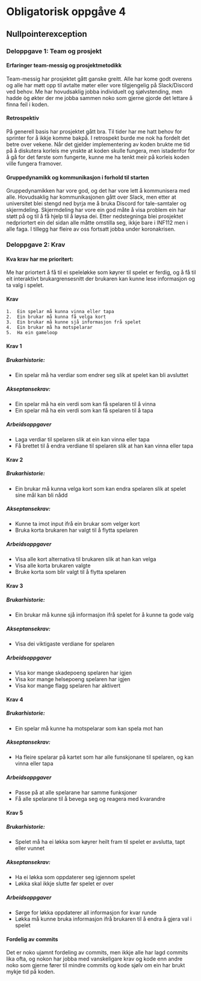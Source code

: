 # Obligatorisk oppgåve 4 
## Nullpointerexception
### Deloppgave 1: Team og prosjekt
#### Erfaringer team-messig og prosjektmetodikk
Team-messig har prosjektet gått ganske greitt. Alle har kome godt overens og alle har møtt opp til
avtalte møter eller vore tilgjengelig på Slack/Discord ved behov. Me har hovudsaklig jobba individuelt og sjølvstending, 
men hadde òg økter der me jobba sammen noko som gjerne gjorde det lettare å finna feil i koden.
#### Retrospektiv 
På generell basis har prosjektet gått bra. Til tider har me hatt behov for sprinter for å ikkje komme bakpå. 
I retrospekt burde me nok ha fordelt det betre over vekene.
Når det gjelder implementering av koden brukte me tid på å diskutera korleis me ynskte at koden skulle fungera, men
istadenfor for å gå for det første som fungerte, kunne me ha tenkt meir på korleis koden ville fungera framover.
#### Gruppedynamikk og kommunikasjon i forhold til starten
Gruppedynamikken har vore god, og det har vore lett å kommunisera med alle. Hovudsaklig har kommunikasjonen gått over Slack,
men etter at universitet blei stengd ned byrja me å bruka Discord for tale-samtaler og skjermdeling. Skjermdeling har vore
ein god måte å visa problem ein har støtt på og til å få hjelp til å løysa dei.
Etter nedstegninga blei prosjektet nedpriortert ein del sidan alle måtte omstilla seg, ikkje bare i INF112
men i alle faga. I tillegg har fleire av oss fortsatt jobba under koronakrisen.

### Deloppgave 2: Krav
#### Kva krav har me prioritert:
Me har priortert å få til ei speleløkke som køyrer til spelet er ferdig, og å få til eit interaktivt
brukargrensesnitt der brukaren kan kunne lese informasjon og ta valg i spelet.

#### Krav	
    1.  Ein spelar må kunna vinna eller tapa
    2.  Ein brukar må kunna få velga kort
    3.  Ein brukar må kunne sjå informasjon frå spelet
    4.  Ein brukar må ha motspelarar
    5.  Ha ein gameloop
#### Krav 1 
##### Brukarhistorie:
*   Ein spelar må ha verdiar som endrer seg slik at spelet kan bli avsluttet
##### Akseptansekrav:		
*   Ein spelar må ha ein verdi som kan få spelaren til å vinna
*   Ein spelar må ha ein verdi som kan få spelaren til å tapa
##### Arbeidsoppgaver	
*   Laga verdiar til spelaren slik at ein kan vinna eller tapa
*   Få brettet til å endra verdiane til spelaren slik at han kan vinna eller tapa

#### Krav 2 
##### Brukarhistorie:
*   Ein brukar må kunna velga kort som kan endra spelaren slik at spelet sine mål kan bli nådd
##### Akseptansekrav:		
*   Kunne ta imot input ifrå ein brukar som velger kort
*   Bruka korta brukaren har valgt til å flytta spelaren
##### Arbeidsoppgaver	
*   Visa alle kort alternativa til brukaren slik at han kan velga
*   Visa alle korta brukaren valgte
*   Bruke korta som blir valgt til å flytta spelaren

#### Krav 3
##### Brukarhistorie:
*   Ein brukar må kunne sjå informasjon ifrå spelet for å kunne ta gode valg
##### Akseptansekrav:	
*   Visa dei viktigaste verdiane for spelaren	
##### Arbeidsoppgaver	
*   Visa kor mange skadepoeng spelaren har igjen
*   Visa kor mange helsepoeng spelaren har igjen
*   Visa kor mange flagg spelaren har aktivert

#### Krav 4
##### Brukarhistorie:
*   Ein spelar må kunne ha motspelarar som kan spela mot han
##### Akseptansekrav:	
*   Ha fleire spelarar på kartet som har alle funskjonane til spelaren, og kan vinna eller tapa
##### Arbeidsoppgaver	
*   Passe på at alle spelarane har samme funksjoner
*   Få alle spelarane til å bevega seg og reagera med kvarandre

#### Krav 5
##### Brukarhistorie:
*   Spelet må ha ei løkka som køyrer heilt fram til spelet er avslutta, tapt eller vunnet
##### Akseptansekrav:	
*   Ha ei løkka som oppdaterer seg igjennom spelet
*   Løkka skal ikkje slutte før spelet er over
##### Arbeidsoppgaver	
*   Sørge for løkka oppdaterer all informasjon for kvar runde
*   Løkka må kunne bruka informasjon ifrå brukaren til å endra å gjera val i spelet

#### Fordelig av commits
Det er noko ujamnt fordeling av commits, men ikkje alle har lagd commits lika ofta, og nokon har jobba med 
vanskeligare krav og kode enn andre noko som gjerne fører til mindre commits og kode sjølv om ein har brukt mykje tid på koden.
